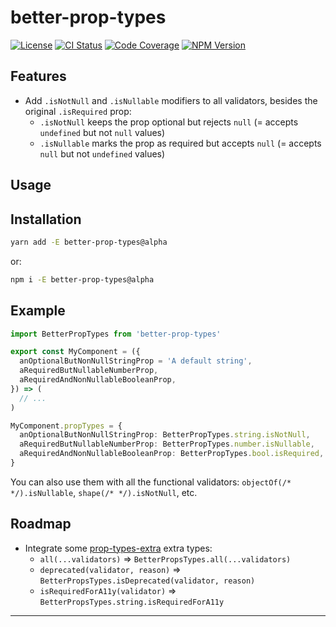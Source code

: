 # better-prop-types

[![License][img-license]][lnk-license]
[![CI Status][img-github]][lnk-github]
[![Code Coverage][img-codecov]][lnk-codecov]
[![NPM Version][img-npm]][lnk-npm]

## Features

- Add `.isNotNull` and `.isNullable` modifiers to all validators, besides the original `.isRequired` prop:
  - `.isNotNull` keeps the prop optional but rejects `null` (= accepts `undefined` but not `null` values)
  - `.isNullable` marks the prop as required but accepts `null` (= accepts `null` but not `undefined` values)

## Usage

## Installation

```sh
yarn add -E better-prop-types@alpha
```

or:

```sh
npm i -E better-prop-types@alpha
```

## Example

```ts
import BetterPropTypes from 'better-prop-types'

export const MyComponent = ({
  anOptionalButNonNullStringProp = 'A default string',
  aRequiredButNullableNumberProp,
  aRequiredAndNonNullableBooleanProp,
}) => (
  // ...
)

MyComponent.propTypes = {
  anOptionalButNonNullStringProp: BetterPropTypes.string.isNotNull,
  aRequiredButNullableNumberProp: BetterPropTypes.number.isNullable,
  aRequiredAndNonNullableBooleanProp: BetterPropTypes.bool.isRequired,
}
```

You can also use them with all the functional validators: `objectOf(/* */).isNullable`, `shape(/* */).isNotNull`, etc.

## Roadmap

- Integrate some [prop-types-extra](https://github.com/react-bootstrap/prop-types-extra) extra types:
  - `all(...validators)` => `BetterPropsTypes.all(...validators)`
  - `deprecated(validator, reason)` => `BetterPropsTypes.isDeprecated(validator, reason)`
  - `isRequiredForA11y(validator)` => `BetterPropsTypes.string.isRequiredForA11y`

---

[img-codecov]: https://img.shields.io/codecov/c/github/ivangabriele/better-prop-types/alpha?style=flat-square
[img-github]: https://img.shields.io/github/workflow/status/ivangabriele/better-prop-types/Check/alpha?style=flat-square
[img-license]: https://img.shields.io/github/license/ivangabriele/better-prop-types?style=flat-square
[img-npm]: https://img.shields.io/npm/v/better-prop-types/alpha?style=flat-square
[lnk-codecov]: https://codecov.io/gh/ivangabriele/better-prop-types/branch/alpha
[lnk-github]: https://github.com/ivangabriele/better-prop-types/actions?query=branch%3Aalpha++
[lnk-license]: https://github.com/ivangabriele/better-prop-types/blob/alpha/LICENSE
[lnk-npm]: https://www.npmjs.com/package/better-prop-types/v/alpha
